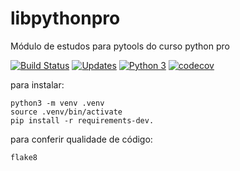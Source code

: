 # libpythonpro
Módulo de estudos para pytools do curso python pro

[![Build Status](https://travis-ci.org/serlus/libpythonpro.svg?branch=master)](https://travis-ci.org/serlus/libpythonpro)
[![Updates](https://pyup.io/repos/github/serlus/libpythonpro/shield.svg)](https://pyup.io/repos/github/serlus/libpythonpro/)
[![Python 3](https://pyup.io/repos/github/serlus/libpythonpro/python-3-shield.svg)](https://pyup.io/repos/github/serlus/libpythonpro/)
[![codecov](https://codecov.io/gh/serlus/libpythonpro/branch/master/graph/badge.svg)](https://codecov.io/gh/serlus/libpythonpro)



para instalar:

```console
python3 -m venv .venv
source .venv/bin/activate
pip install -r requirements-dev.

```

para conferir qualidade de código:

```console
flake8
```
